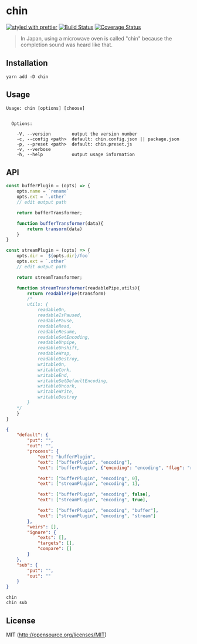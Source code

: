 # chin
[![styled with prettier](https://img.shields.io/badge/styled_with-prettier-ff69b4.svg)](https://github.com/prettier/prettier)
[![Build Status](https://travis-ci.org/kthjm/chin.svg)](https://travis-ci.org/kthjm/chin)
[![Coverage Status](https://coveralls.io/repos/github/kthjm/chin/badge.svg)](https://coveralls.io/github/kthjm/chin)
> In Japan, using a microwave oven is called "chin" because the completion sound was heard like that.

## Installation
```shell
yarn add -D chin
```
## Usage
```shel
Usage: chin [options] [choose]


  Options:

    -V, --version        output the version number
    -c, --config <path>  default: chin.config.json || package.json
    -p, --preset <path>  default: chin.preset.js
    -v, --verbose
    -h, --help           output usage information
```
## API
```javascript
const bufferPlugin = (opts) => {
    opts.name = `rename`
    opts.ext = `.other`
	// edit output path

	return bufferTransformer;

	function bufferTransformer(data){
        return transorm(data)
    }
}

const streamPlugin = (opts) => {
    opts.dir = `${opts.dir}/foo`
    opts.ext = `.other`
	// edit output path

    return streamTransformer;

    function streamTransformer(readablePipe,utils){
        return readablePipe(transform)
        /*
        utils: {
            readableOn,
            readableIsPaused,
            readablePause,
            readableRead,
            readableResume,
            readableSetEncoding,
            readableUnpipe,
            readableUnshift,
            readableWrap,
            readableDestroy,
            writableOn,
            writableCork,
            writableEnd,
            writableSetDefaultEncoding,
            writableUncork,
            writableWrite,
            writableDestroy
        }
    */
    }
}
```
```json
{
    "default": {
        "put": "",
        "out": "",
        "process": {
            "ext": "bufferPlugin",
            "ext": ["bufferPlugin", "encoding"],
            "ext": ["bufferPlugin", {"encoding": "encoding", "flag": "r"}],

            "ext": ["bufferPlugin", "encoding", 0],
            "ext": ["streamPlugin", "encoding", 1],

            "ext": ["bufferPlugin", "encoding", false],
            "ext": ["streamPlugin", "encoding", true],

            "ext": ["bufferPlugin", "encoding", "buffer"],
            "ext": ["streamPlugin", "encoding", "stream"]
        },
        "weirs": [],
        "ignore": {
            "exts": [],
            "targets": [],
            "compare": []
        }
    },
    "sub": {
        "put": "",
        "out": ""
    }
}
```
```shell
chin
chin sub
```

## License
MIT (http://opensource.org/licenses/MIT)
